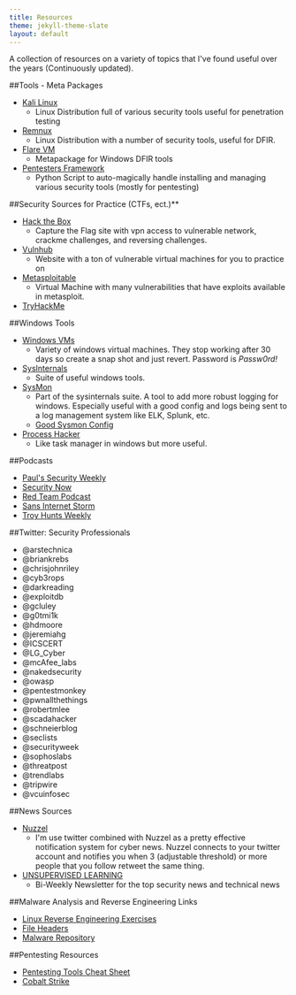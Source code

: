 ```yaml
---
title: Resources
theme: jekyll-theme-slate
layout: default
---
```


A collection of resources on a variety of topics that I've found useful over the years (Continuously updated).

##Tools - Meta Packages

- [Kali Linux](https://www.kali.org/downloads/)
  - Linux Distribution full of various security tools useful for penetration testing
- [Remnux](https://remnux.org/)
  - Linux Distribution with a number of security tools, useful for DFIR.
- [Flare VM](https://www.fireeye.com/blog/threat-research/2017/07/flare-vm-the-windows-malware.html)
  - Metapackage for Windows DFIR tools
- [Pentesters Framework](https://github.com/trustedsec/ptf)
  - Python Script to auto-magically handle installing and managing various security tools (mostly for pentesting)


##Security Sources for Practice (CTFs, ect.)**

- [Hack the Box](https://www.hackthebox.eu/)
  - Capture the Flag site with vpn access to vulnerable network, crackme challenges, and reversing challenges.
- [Vulnhub](https://www.vulnhub.com/)
  - Website with a ton of vulnerable virtual machines for you to practice on
- [Metasploitable](https://sourceforge.net/projects/metasploitable/)
  - Virtual Machine with many vulnerabilities that have exploits available in metasploit.
- [TryHackMe](https://tryhackme.com/)


##Windows Tools

- [Windows VMs](https://developer.microsoft.com/en-us/microsoft-edge/tools/vms/)
  - Variety of windows virtual machines. They stop working after 30 days so create a snap shot and just revert. Password is _Passw0rd!_
- [SysInternals](https://docs.microsoft.com/en-us/sysinternals/downloads/)
  - Suite of useful windows tools.
- [SysMon](https://docs.microsoft.com/en-us/sysinternals/downloads/sysmon)
  - Part of the sysinternals suite. A tool to add more robust logging for windows. Especially useful with a good config and logs being sent to a log management system like ELK, Splunk, etc.
  - [Good Sysmon Config](https://github.com/SwiftOnSecurity/sysmon-config)
- [Process Hacker](https://processhacker.sourceforge.io/)
  - Like task manager in windows but more useful.
  
  
##Podcasts

- [Paul's Security Weekly](https://securityweekly.com/)
- [Security Now](https://twit.tv/shows/security-now)
- [Red Team Podcast](https://redteams.net/podcast)
- [Sans Internet Storm](https://isc.sans.edu/)
- [Troy Hunts Weekly](https://www.troyhunt.com/my-weekly-updates-are-now-available-as-an-audio-podcast/)


##Twitter: Security Professionals

- @arstechnica
- @briankrebs
- @chrisjohnriley
- @cyb3rops
- @darkreading
- @exploitdb
- @gcluley
- @g0tmi1k
- @hdmoore
- @jeremiahg
- @ICSCERT
- @LG\_Cyber
- @mcAfee\_labs
- @nakedsecurity
- @owasp
- @pentestmonkey
- @pwnallthethings
- @robertmlee
- @scadahacker
- @schneierblog
- @seclists
- @securityweek
- @sophoslabs
- @threatpost
- @trendlabs
- @tripwire
- @vcuinfosec


##News Sources

- [Nuzzel](https://blog.nuzzel.com/)
  - I'm use twitter combined with Nuzzel as a pretty effective notification system for cyber news. Nuzzel connects to your twitter account and notifies you when 3 (adjustable threshold) or more people that you follow retweet the same thing.
- [UNSUPERVISED LEARNING](https://danielmiessler.com/subscribe/)
  - Bi-Weekly Newsletter for the top security news and technical news


##Malware Analysis and Reverse Engineering Links

- [Linux Reverse Engineering Exercises](https://github.com/michalmalik/linux-re-101)
- [File Headers](https://www.garykessler.net/library/file_sigs.html)
- [Malware Repository](https://github.com/ytisf/theZoo)


##Pentesting Resources

- [Pentesting Tools Cheat Sheet](https://highon.coffee/blog/penetration-testing-tools-cheat-sheet/#introduction)
- [Cobalt Strike](https://blog.cobaltstrike.com/2015/09/30/advanced-threat-tactics-course-and-notes/)

